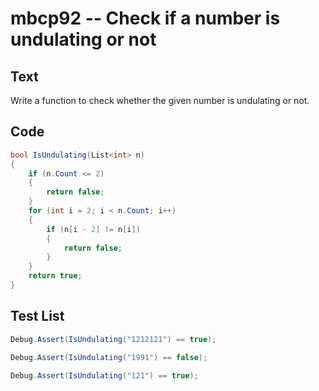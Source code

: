 # mbcp92 -- Check if a number is undulating or not

## Text

Write a function to check whether the given number is undulating or not.

## Code

```csharp
bool IsUndulating(List<int> n) 
{ 
    if (n.Count <= 2) 
    { 
        return false; 
    } 
    for (int i = 2; i < n.Count; i++) 
    { 
        if (n[i - 2] != n[i]) 
        { 
            return false; 
        } 
    } 
    return true; 
}
```

## Test List

```csharp
Debug.Assert(IsUndulating("1212121") == true);
```

```csharp
Debug.Assert(IsUndulating("1991") == false);
```

```csharp
Debug.Assert(IsUndulating("121") == true);
```

